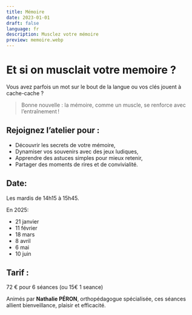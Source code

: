 ```yaml
---
title: Mémoire
date: 2023-01-01
draft: false
language: fr
description: Musclez votre mémoire
preview: memoire.webp
---
```


# Et si on musclait votre memoire ?

Vous avez parfois un mot sur le bout de la langue
ou vos clés jouent à cache-cache ?

> Bonne nouvelle : la mémoire, comme un muscle, se renforce avec l’entraînement !

## Rejoignez l’atelier pour :

- Découvrir les secrets de votre mémoire,
- Dynamiser vos souvenirs avec des jeux ludiques,
- Apprendre des astuces simples pour mieux retenir,
- Partager des moments de rires et de convivialité.

## Date: 
Les mardis de 14h15 à 15h45. 

En 2025: 
- 21 janvier 
- 11 février 
- 18 mars
- 8 avril 
- 6 mai 
- 10 juin

## Tarif : 
72 € pour 6 séances (ou 15€ 1 seance)

Animés par **Nathalie PÉRON**, orthopédagogue spécialisée, ces séances allient bienveillance, plaisir et efficacité.
